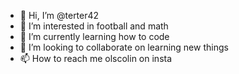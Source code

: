 - 👋 Hi, I’m @terter42
- 👀 I’m interested in football and math
- 🌱 I’m currently learning how to code
- 💞️ I’m looking to collaborate on learning new things
- 📫 How to reach me olscolin on insta 

<!---
terter42/terter42 is a ✨ special ✨ repository because its `README.md` (this file) appears on your GitHub profile.
You can click the Preview link to take a look at your changes.
--->
